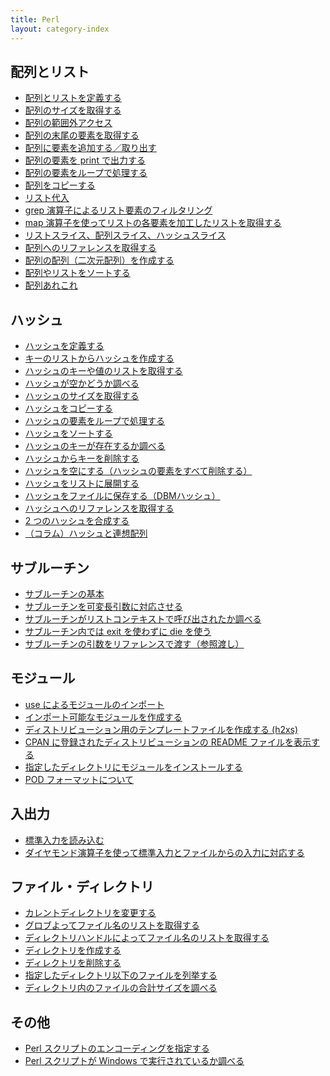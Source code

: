 ```yaml
---
title: Perl
layout: category-index
---
```


配列とリスト
----
- [配列とリストを定義する](list/define-array-list.html)
- [配列のサイズを取得する](list/get-array-size.html)
- [配列の範囲外アクセス](list/undef.html)
- [配列の末尾の要素を取得する](list/get-last-element.html)
- [配列に要素を追加する／取り出す](list/push-unshift.html)
- [配列の要素を print で出力する](list/print-array.html)
- [配列の要素をループで処理する](list/loop-array.html)
- [配列をコピーする](list/copy-array.html)
- [リスト代入](list/list-substitution.html)
- [grep 演算子によるリスト要素のフィルタリング](list/grep-list.html)
- [map 演算子を使ってリストの各要素を加工したリストを取得する](list/map-list.html)
- [リストスライス、配列スライス、ハッシュスライス](list/list-slice.html)
- [配列へのリファレンスを取得する](list/reference.html)
- [配列の配列（二次元配列）を作成する](list/two-dimensional-array.html)
- [配列やリストをソートする](list/sort-array.html)
- [配列あれこれ](list/misc.html)

ハッシュ
----
- [ハッシュを定義する](hash/define-hash.html)
- [キーのリストからハッシュを作成する](hash/create-hash-by-map.html)
- [ハッシュのキーや値のリストを取得する](hash/hash-key-value-list.html)
- [ハッシュが空かどうか調べる](hash/check-if-hash-is-empty.html)
- [ハッシュのサイズを取得する](hash/get-hash-size.html)
- [ハッシュをコピーする](hash/copy-hash.html)
- [ハッシュの要素をループで処理する](hash/loop-hash.html)
- [ハッシュをソートする](hash/sort-hash.html)
- [ハッシュのキーが存在するか調べる](hash/check-key.html)
- [ハッシュからキーを削除する](hash/remove-key.html)
- [ハッシュを空にする（ハッシュの要素をすべて削除する）](hash/clear-hash.html)
- [ハッシュをリストに展開する](hash/expand-hash-to-list.html)
- [ハッシュをファイルに保存する（DBMハッシュ）](hash/save-hash-into-file.html)
- [ハッシュへのリファレンスを取得する](hash/reference-to-hash.html)
- [2 つのハッシュを合成する](hash/merge-hash.html)
- [（コラム）ハッシュと連想配列](hash/history-of-name.html)

サブルーチン
----
- [サブルーチンの基本](subroutine/basic.html)
- [サブルーチンを可変長引数に対応させる](subroutine/variable-length-arguments.html)
- [サブルーチンがリストコンテキストで呼び出されたか調べる](subroutine/want-array.html)
- [サブルーチン内では exit を使わずに die を使う](subroutine/use-die-instead-of-exit.html)
- [サブルーチンの引数をリファレンスで渡す（参照渡し）](subroutine/call-by-reference.html)

モジュール
----
- [use によるモジュールのインポート](module/import-module.html)
- [インポート可能なモジュールを作成する](module/create-module.html)
- [ディストリビューション用のテンプレートファイルを作成する (h2xs)](module/module-template.html)
- [CPAN に登録されたディストリビューションの README ファイルを表示する](module/cpan-readme.html)
- [指定したディレクトリにモジュールをインストールする](module/install-directory.html)
- [POD フォーマットについて](module/pod.html)

入出力
----
- [標準入力を読み込む](io/read-from-stdio.html)
- [ダイヤモンド演算子を使って標準入力とファイルからの入力に対応する](io/diamond-operator.html)

ファイル・ディレクトリ
----
- [カレントディレクトリを変更する](file/chdir.html)
- [グロブよってファイル名のリストを取得する](file/glob.html)
- [ディレクトリハンドルによってファイル名のリストを取得する](file/readdir.html)
- [ディレクトリを作成する](file/mkdir.html)
- [ディレクトリを削除する](file/rmdir.html)
- [指定したディレクトリ以下のファイルを列挙する](file/find.html)
- [ディレクトリ内のファイルの合計サイズを調べる](file/dir-size.html)

その他
----
- [Perl スクリプトのエンコーディングを指定する](misc/script-encoding.html)
- [Perl スクリプトが Windows で実行されているか調べる](misc/run-on-windows.html)


